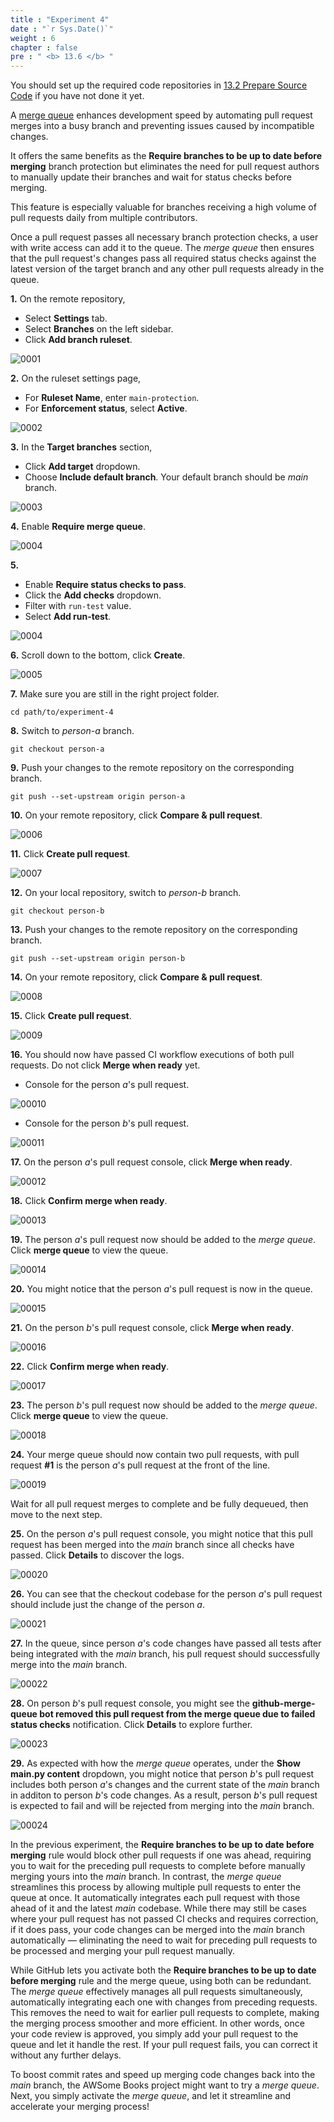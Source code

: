 ```yaml
---
title : "Experiment 4"
date : "`r Sys.Date()`"
weight : 6
chapter : false
pre : " <b> 13.6 </b> "
---
```



You should set up the required code repositories in [13.2 Prepare Source Code](13-experiments-with-gitHub-actions-merge-group/2-prepare-source-code) if you have not done it yet.


A [merge queue](https://docs.github.com/en/repositories/configuring-branches-and-merges-in-your-repository/configuring-pull-request-merges/managing-a-merge-queue) enhances development speed by automating pull request merges into a busy branch and preventing issues caused by incompatible changes.

It offers the same benefits as the **Require branches to be up to date before merging** branch protection but eliminates the need for pull request authors to manually update their branches and wait for status checks before merging.

This feature is especially valuable for branches receiving a high volume of pull requests daily from multiple contributors.

Once a pull request passes all necessary branch protection checks, a user with write access can add it to the queue. The *merge queue* then ensures that the pull request's changes pass all required status checks against the latest version of the target branch and any other pull requests already in the queue.

**1.** On the remote repository,

- Select **Settings** tab.
- Select **Branches** on the left sidebar.
- Click **Add branch ruleset**.

![0001](/images/13/6/0001.svg?featherlight=false&width=100pc)

**2.** On the ruleset settings page,

- For **Ruleset Name**, enter `main-protection`.
- For **Enforcement status**, select **Active**.

![0002](/images/13/6/0002.svg?featherlight=false&width=100pc)

**3.** In the **Target branches** section,

- Click **Add target** dropdown.
- Choose **Include default branch**. Your default branch should be *main* branch.

![0003](/images/12/1/0003.svg?featherlight=false&width=100pc)

**4.** Enable **Require merge queue**.

![0004](/images/13/6/0003.svg?featherlight=false&width=100pc)

**5.**

- Enable **Require status checks to pass**.
- Click the **Add checks** dropdown.
- Filter with `run-test` value.
- Select **Add run-test**.

![0004](/images/13/6/0004.svg?featherlight=false&width=100pc)

**6.** Scroll down to the bottom, click **Create**.

![0005](/images/12/1/00010.svg?featherlight=false&width=100pc)

**7.** Make sure you are still in the right project folder.

```git
cd path/to/experiment-4
```

**8.** Switch to *person-a* branch.

```git
git checkout person-a
```

**9.** Push your changes to the remote repository on the corresponding branch.

```git
git push --set-upstream origin person-a
```

**10.** On your remote repository, click **Compare & pull request**.

![0006](/images/13/6/0005.svg?featherlight=false&width=100pc)

**11.** Click **Create pull request**.

![0007](/images/13/3/0002.svg?featherlight=false&width=100pc)

**12.** On your local repository, switch to *person-b* branch.

```git
git checkout person-b
```

**13.** Push your changes to the remote repository on the corresponding branch.

```git
git push --set-upstream origin person-b
```

**14.** On your remote repository, click **Compare & pull request**.

![0008](/images/13/6/0006.svg?featherlight=false&width=100pc)

**15.** Click **Create pull request**.

![0009](/images/13/3/0009.svg?featherlight=false&width=100pc)

**16.** You should now have passed CI workflow executions of both pull requests. Do not click **Merge when ready** yet.

- Console for the person *a*'s pull request.

![00010](/images/13/6/0007.svg?featherlight=false&width=100pc)

- Console for the person *b*'s pull request.

![00011](/images/13/6/0008.svg?featherlight=false&width=100pc)

**17.** On the person *a*'s pull request console, click **Merge when ready**.

![00012](/images/13/6/0009.svg?featherlight=false&width=100pc)

**18.** Click **Confirm merge when ready**. 

![00013](/images/13/6/00010.svg?featherlight=false&width=100pc)

 **19.** The person *a*'s pull request now should be added to the *merge queue*. Click **merge queue** to view the queue.

![00014](/images/13/6/00011.svg?featherlight=false&width=100pc)

**20.** You might notice that the person *a*'s pull request is now in the queue.

![00015](/images/13/6/00012.svg?featherlight=false&width=100pc)

**21.** On the person *b*'s pull request console, click **Merge when ready**.

![00016](/images/13/6/00013.svg?featherlight=false&width=100pc)

**22.** Click **Confirm merge when ready**.

![00017](/images/13/6/00014.svg?featherlight=false&width=100pc)

**23.** The person *b*'s pull request now should be added to the *merge queue*. Click **merge queue** to view the queue.

![00018](/images/13/6/00015.svg?featherlight=false&width=100pc)

**24.** Your merge queue should now contain two pull requests, with pull request **#1** is the person *a*'s pull request at the front of the line. 

![00019](/images/13/6/00016.svg?featherlight=false&width=100pc)

Wait for all pull request merges to complete and be fully dequeued, then move to the next step.

**25.**  On the person *a*'s pull request console, you might notice that this pull request has been merged into the *main* branch since all checks have passed. Click **Details** to discover the logs.

![00020](/images/13/6/00017.svg?featherlight=false&width=100pc)

**26.** You can see that the checkout codebase for the person *a*'s pull request should include just the change of the person *a*. 

![00021](/images/13/6/00018.svg?featherlight=false&width=100pc)

**27.** In the queue, since person *a*'s code changes have passed all tests after being integrated with the *main* branch, his pull request should successfully merge into the *main* branch.

![00022](/images/13/6/00019.svg?featherlight=false&width=100pc)

**28.** On person *b*'s pull request console, you might see the **github-merge-queue bot removed this pull request from the merge queue due to failed status checks** notification. Click **Details** to explore further.

![00023](/images/13/6/00020.svg?featherlight=false&width=100pc)

**29.** As expected with how the *merge queue* operates, under the **Show main.py content** dropdown, you might notice that person *b*'s pull request includes both person *a*'s changes and the current state of the *main* branch in additon to person *b*'s code changes. As a result, person *b*'s pull request is expected to fail and will be rejected from merging into the *main* branch.

![00024](/images/13/6/00021.svg?featherlight=false&width=100pc)

In the previous experiment, the **Require branches to be up to date before merging** rule would block other pull requests if one was ahead, requiring you to wait for the preceding pull requests to complete before manually merging yours into the *main* branch. In contrast, the *merge queue* streamlines this process by allowing multiple pull requests to enter the queue at once. It automatically integrates each pull request with those ahead of it and the latest *main* codebase. While there may still be cases where your pull request has not passed CI checks and requires correction, if it does pass, your code changes can be merged into the *main* branch automatically — eliminating the need to wait for preceding pull requests to be processed and merging your pull request manually.

While GitHub lets you activate both the **Require branches to be up to date before merging** rule and the merge queue, using both can be redundant. The *merge queue* effectively manages all pull requests simultaneously, automatically integrating each one with changes from preceding requests. This removes the need to wait for earlier pull requests to complete, making the merging process smoother and more efficient. In other words, once your code review is approved, you simply add your pull request to the queue and let it handle the rest. If your pull request fails, you can correct it without any further delays.

To boost commit rates and speed up merging code changes back into the *main* branch, the AWSome Books project might want to try a *merge queue*. Next, you simply activate the *merge queue*, and let it streamline and accelerate your merging process!
